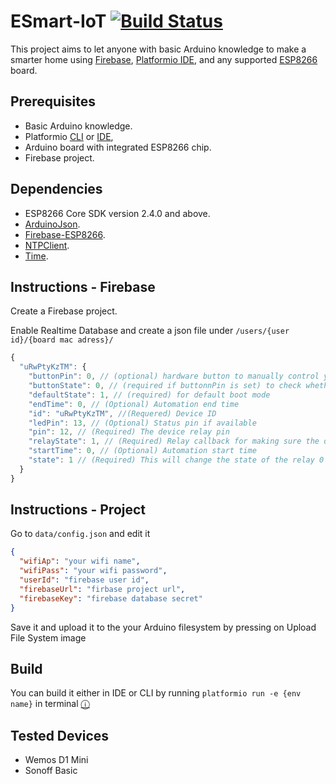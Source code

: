 # ESmart-IoT [![Build Status](https://travis-ci.org/Edydaoud/ESmart-IoT-Public.svg?branch=sonoff_basic)](https://travis-ci.org/Edydaoud/ESmart-IoT-Public)

This project aims to let anyone with basic Arduino knowledge to make a smarter home using [Firebase](http://console.firebase.google.com/), [Platformio IDE](https://platformio.org/platformio-ide), and any supported [ESP8266](https://www.espressif.com/en/products/socs/esp8266/overview) board.

## Prerequisites

- Basic Arduino knowledge.
- Platformio [CLI](https://docs.platformio.org/en/latest/core/) or [IDE](https://platformio.org/platformio-ide),
- Arduino board with integrated ESP8266 chip.
- Firebase project.

## Dependencies

- ESP8266 Core SDK version 2.4.0 and above.
- [ArduinoJson](https://github.com/bblanchon/ArduinoJson).
- [Firebase-ESP8266](https://github.com/mobizt/Firebase-ESP8266).
- [NTPClient](https://github.com/arduino-libraries/NTPClient).
- [Time](https://github.com/PaulStoffregen/Time).

## Instructions - Firebase

Create a Firebase project.

Enable Realtime Database and create a json file under `/users/{user id}/{board mac adress}/`

```javascript
{
  "uRwPtyKzTM": {
    "buttonPin": 0, // (optional) hardware button to manually control your device
    "buttonState": 0, // (required if buttonnPin is set) to check whether the button is in HIGH or LOW state
    "defaultState": 1, // (required) for default boot mode
    "endTime": 0, // (Optional) Automation end time
    "id": "uRwPtyKzTM", //(Requered) Device ID
    "ledPin": 13, // (Optional) Status pin if available
    "pin": 12, // (Required) The device relay pin
    "relayState": 1, // (Required) Relay callback for making sure the device is same as state
    "startTime": 0, // (Optional) Automation start time
    "state": 1 // (Required) This will change the state of the relay 0 is ON, 1 is OFF
  }
}
```

## Instructions - Project

Go to `data/config.json` and edit it

```json
{
  "wifiAp": "your wifi name",
  "wifiPass": "your wifi password",
  "userId": "firebase user id",
  "firebaseUrl": "firbase project url",
  "firebaseKey": "firebase database secret"
}
```

Save it and upload it to the your Arduino filesystem by pressing on Upload File System image

## Build

You can build it either in IDE or CLI by running `platformio run -e {env name}` in terminal [&#9432;](https://docs.platformio.org/en/latest/core/userguide/cmd_run.html)

## Tested Devices

- Wemos D1 Mini
- Sonoff Basic

